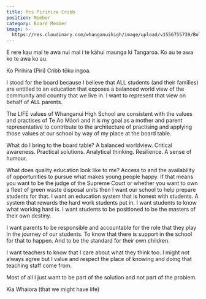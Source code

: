 ```yaml
---
title: Mrs Pirihira Cribb
position: Member
category: Board Member
image: >-
  https://res.cloudinary.com/whanganuihigh/image/upload/v1556755739/BoT/cribb.jpg
---
```

E rere kau mai te awa nui mai i te kāhui maunga ki Tangaroa.  Ko au te awa ko te awa ko au.

Ko Pirihira (Piri) Cribb tōku ingoa.

I stood for the board because I believe that ALL students (and their families) are entitled to an education that exposes a balanced world view of the community and country that we live in.  I want to represent that view on behalf of ALL parents.

The LIFE values of Whanganui High School are consistent with the values and practises of Te Ao Māori and it is my goal as a mother and parent representative to contribute to the architecture of practising and applying those values at our school by way of my place at the board table.

What do I bring to the board table?  A balanced worldview.  Critical awareness.  Practical solutions.  Analytical thinking.  Resilience.  A sense of humour.

What does quality education look like to me?  Access to and the availability of opportunities to pursue what makes young people happy.  If that means you want to be the judge of the Supreme Court or whether you want to own a fleet of green waste disposal units then I want our school to help prepare students for that.  I want an education system that is honest with students.  A system that rewards the hard work students put in.  I want students to know what working hard is.  I want students to be positioned to be the masters of their own destiny.

I want parents to be responsible and accountable for the role that they play in the journey of our students.  To know that there is support in the school for that to happen.  And to be the standard for their own children.

I want teachers to know that I care about what they think too.  I might not always agree but I value and respect the place of knowing and doing that teaching staff come from.

Most of all I just want to be part of the solution and not part of the problem.

Kia Whaiora (that we might have life)
